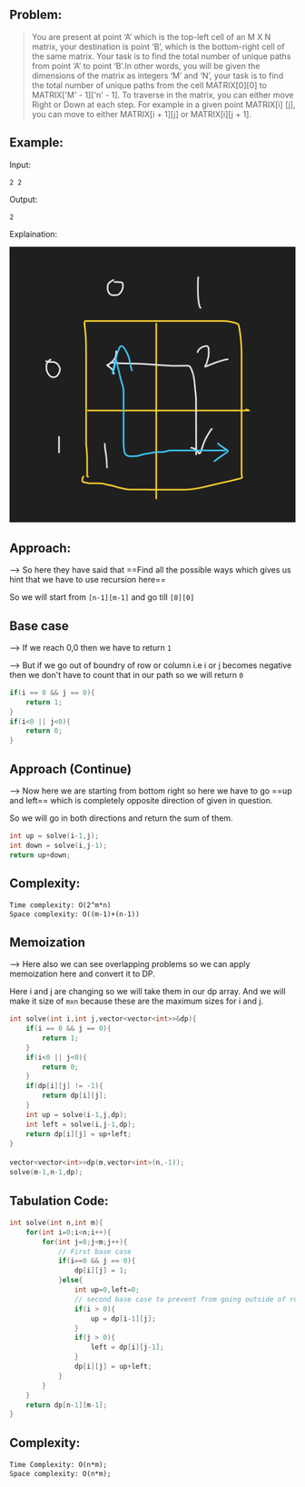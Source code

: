 ## Problem:

> You are present at point ‘A’ which is the top-left cell of an M X N matrix, your destination is point ‘B’, which is the bottom-right cell of the same matrix. Your task is to find the total number of unique paths from point ‘A’ to point ‘B’.In other words, you will be given the dimensions of the matrix as integers ‘M’ and ‘N’, your task is to find the total number of unique paths from the cell MATRIX[0][0] to MATRIX['M' - 1]['n' - 1].
> To traverse in the matrix, you can either move Right or Down at each step. For example in a given point MATRIX[i] [j], you can move to either MATRIX[i + 1][j] or MATRIX[i][j + 1].

## Example:

Input:

```
2 2
```

Output:

```
2
```

Explaination:

![](./Attachments/Pastedimage20220506232809.png)

## Approach:

--> So here they have said that ==Find all the possible ways which gives us hint that we have to use recursion here==

So we will start from `[n-1][m-1]` and go till `[0][0]`

## Base case

--> If we reach 0,0 then we have to return `1`

--> But if we go out of boundry of row or column i.e i or j becomes negative then we don't have to count that in our path so we will return `0`

```cpp
if(i == 0 && j == 0){
	return 1;
}
if(i<0 || j<0){
	return 0;
}
```

## Approach (Continue)

--> Now here we are starting from bottom right so here we have to go ==up and left== which is completely opposite direction of given in question.

So we will go in both directions and return the sum of them.

```cpp
int up = solve(i-1,j);
int down = solve(i,j-1);
return up+down;
```

## Complexity:

```
Time complexity: O(2^m*n)
Space complexity: O((m-1)+(n-1))
```

## Memoization

--> Here also we can see overlapping problems so we can apply memoization here and convert it to DP.

Here i and j are changing so we will take them in our dp array. And we will make it size of `mxn` because these are the maximum sizes for i and j.

```cpp
int solve(int i,int j,vector<vector<int>>&dp){
	if(i == 0 && j == 0){
		return 1;
	}
	if(i<0 || j<0){
		return 0;
	}
	if(dp[i][j] != -1){
		return dp[i][j];
	}
	int up = solve(i-1,j,dp);
	int left = solve(i,j-1,dp);
	return dp[i][j] = up+left;
}

vector<vector<int>>dp(m,vector<int>(n,-1));
solve(m-1,n-1,dp);
```

## Tabulation Code:

```cpp
int solve(int n,int m){
	for(int i=0;i<n;i++){
		for(int j=0;j<m;j++){
			// First base case
			if(i==0 && j == 0){
				dp[i][j] = 1;
			}else{
				int up=0,left=0;
				// second base case to prevent from going outside of row or column
				if(i > 0){
					up = dp[i-1][j];
				}
				if(j > 0){
					left = dp[i][j-1];
				}
				dp[i][j] = up+left;
			}
		}
	}
	return dp[n-1][m-1];
}
```

## Complexity:

```
Time Complexity: O(n*m);
Space complexity: O(n*m);
```
